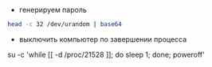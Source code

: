 * генерируем пароль
```bash
head -c 32 /dev/urandom | base64
```
* выключить компьютер по завершении процесса

su -c 'while [[ -d /proc/21528 ]]; do sleep 1; done; poweroff'



